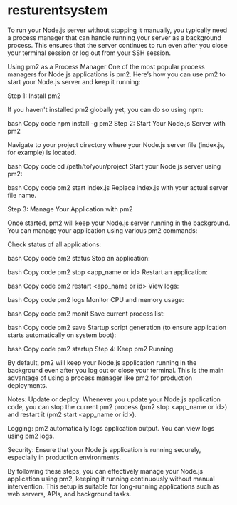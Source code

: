 # resturentsystem



To run your Node.js server without stopping it manually, you typically need a process manager that can handle running your server as a background process. This ensures that the server continues to run even after you close your terminal session or log out from your SSH session.

Using pm2 as a Process Manager
One of the most popular process managers for Node.js applications is pm2. Here’s how you can use pm2 to start your Node.js server and keep it running:

Step 1: Install pm2

If you haven't installed pm2 globally yet, you can do so using npm:

bash
Copy code
npm install -g pm2
Step 2: Start Your Node.js Server with pm2

Navigate to your project directory where your Node.js server file (index.js, for example) is located.

bash
Copy code
cd /path/to/your/project
Start your Node.js server using pm2:

bash
Copy code
pm2 start index.js
Replace index.js with your actual server file name.

Step 3: Manage Your Application with pm2

Once started, pm2 will keep your Node.js server running in the background. You can manage your application using various pm2 commands:

Check status of all applications:

bash
Copy code
pm2 status
Stop an application:

bash
Copy code
pm2 stop <app_name or id>
Restart an application:

bash
Copy code
pm2 restart <app_name or id>
View logs:

bash
Copy code
pm2 logs
Monitor CPU and memory usage:

bash
Copy code
pm2 monit
Save current process list:

bash
Copy code
pm2 save
Startup script generation (to ensure application starts automatically on system boot):

bash
Copy code
pm2 startup
Step 4: Keep pm2 Running

By default, pm2 will keep your Node.js application running in the background even after you log out or close your terminal. This is the main advantage of using a process manager like pm2 for production deployments.

Notes:
Update or deploy: Whenever you update your Node.js application code, you can stop the current pm2 process (pm2 stop <app_name or id>) and restart it (pm2 start <app_name or id>).

Logging: pm2 automatically logs application output. You can view logs using pm2 logs.

Security: Ensure that your Node.js application is running securely, especially in production environments.

By following these steps, you can effectively manage your Node.js application using pm2, keeping it running continuously without manual intervention. This setup is suitable for long-running applications such as web servers, APIs, and background tasks.